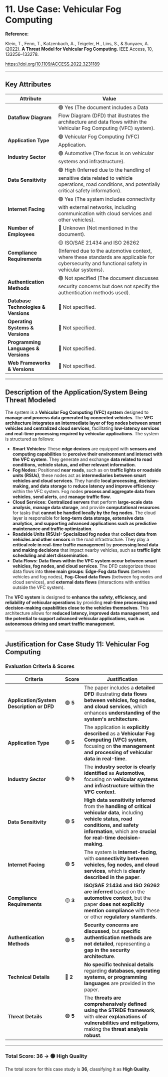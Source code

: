# 11. Use Case: Vehicular Fog Computing

**Reference:**

Klein, T., Fenn, T., Katzenbach, A., Teigeler, H., Lins, S., & Sunyaev, A. (2022). **A Threat Model for Vehicular Fog Computing.** IEEE Access, 10, 133256–133278.

https://doi.org/10.1109/ACCESS.2022.3231189

---

## **Key Attributes**

| **Attribute** | **Value** |
| --- | --- |
| **Dataflow Diagram** | 🟢 Yes (The document includes a Data Flow Diagram (DFD) that illustrates the architecture and data flows within the Vehicular Fog Computing (VFC) system). |
| **Application Type** | 🟢 Vehicular Fog Computing (VFC) Application. |
| **Industry Sector** | 🟢 Automotive (The focus is on vehicular systems and infrastructure). |
| **Data Sensitivity** | 🟢 High (Inferred due to the handling of sensitive data related to vehicle operations, road conditions, and potentially critical safety information). |
| **Internet Facing** | 🟢 Yes (The system includes connectivity with external networks, including communication with cloud services and other vehicles). |
| **Number of Employees** | 🔴 Unknown (Not mentioned in the document). |
| **Compliance Requirements** | 🟡 ISO/SAE 21434 and ISO 26262 (Inferred due to the automotive context, where these standards are applicable for cybersecurity and functional safety in vehicular systems). |
| **Authentication Methods** | 🟢 Not specified (The document discusses security concerns but does not specify the authentication methods used). |
| **Database Technologies & Versions** | 🔴 Not specified. |
| **Operating Systems & Versions** | 🔴 Not specified. |
| **Programming Languages & Versions** | 🔴 Not specified. |
| **Web Frameworks & Versions** | 🔴 Not specified. |

---

## **Description of the Application/System Being Threat Modeled**

The system is a **Vehicular Fog Computing (VFC) system** designed to **manage and process data generated by connected vehicles**. The **VFC architecture integrates an intermediate layer of fog nodes between smart vehicles and centralized cloud services**, facilitating **low-latency services and real-time processing required by vehicular applications**. The system is structured as follows:

- **Smart Vehicles:** These **edge devices** are equipped with **sensors and computing capabilities** to **perceive their environment and interact with the VFC system**. They generate and exchange **data related to road conditions, vehicle status, and other relevant information**.
- **Fog Nodes:** Positioned **near roads**, such as on **traffic lights or roadside units (RSUs)**, these nodes act as **intermediaries between smart vehicles and cloud services**. They handle **local processing, decision-making, and data storage** to **reduce latency and improve efficiency** within the VFC system. Fog nodes **process and aggregate data from vehicles**, **send alerts**, and **manage traffic flow**.
- **Cloud Services:** **Centralized servers** that perform **large-scale data analysis**, **manage data storage**, and provide **computational resources** for tasks that **cannot be handled locally by the fog nodes**. The cloud layer is responsible for **long-term data storage, extensive data analytics, and supporting advanced applications such as predictive maintenance and traffic optimization**.
- **Roadside Units (RSUs):** **Specialized fog nodes** that **collect data from vehicles and other sensors** in the road infrastructure. They play a **critical role in real-time traffic management** by **processing local data and making decisions** that impact nearby vehicles, such as **traffic light scheduling and alert dissemination**.
- **Data Flows:** **Data flows within the VFC system occur between smart vehicles, fog nodes, and cloud services**. The DFD categorizes these data flows into **three main groups**: **Edge-Fog data flows** (between vehicles and fog nodes), **Fog-Cloud data flows** (between fog nodes and cloud services), and **external data flows** (interactions with entities outside the VFC system).

The **VFC system** is designed to **enhance the safety, efficiency, and reliability of vehicular operations** by providing **real-time processing and decision-making capabilities close to the vehicles themselves**. This architecture allows for **reduced latency, improved data management, and the potential to support advanced vehicular applications, such as autonomous driving and smart traffic management**.

---

## **Justification for Case Study 11: Vehicular Fog Computing**

### **Evaluation Criteria & Scores**

| **Criteria** | **Score** | **Justification** |
| --- | --- | --- |
| **Application/System Description or DFD** | 🟢 **5** | The paper includes a **detailed DFD** illustrating **data flows between vehicles, fog nodes, and cloud services**, which enhances **understanding of the system's architecture**. |
| **Application Type** | 🟢 **5** | The application is **explicitly described** as a **Vehicular Fog Computing (VFC) system**, focusing on **the management and processing of vehicular data in real-time**. |
| **Industry Sector** | 🟢 **5** | The **industry sector is clearly identified** as **Automotive**, focusing on **vehicular systems and infrastructure within the VFC context**. |
| **Data Sensitivity** | 🟢 **5** | **High data sensitivity inferred** from the **handling of critical vehicular data**, including **vehicle status, road conditions, and safety information**, which are **crucial for real-time decision-making**. |
| **Internet Facing** | 🟢 **5** | The system is **internet-facing**, with **connectivity between vehicles, fog nodes, and cloud services**, which is **clearly described in the paper**. |
| **Compliance Requirements** | 🟡 **3** | **ISO/SAE 21434 and ISO 26262 are inferred** based on the **automotive context**, but the paper **does not explicitly mention compliance** with these or other **regulatory standards**. |
| **Authentication Methods** | 🟢 **5** | **Security concerns are discussed**, but **specific authentication methods are not detailed**, representing a **gap in the security architecture**. |
| **Technical Details** | 🔴 **2** | **No specific technical details** regarding **databases, operating systems, or programming languages** are provided in the paper. |
| **Threat Details** | 🟢 **5** | The **threats are comprehensively defined using the STRIDE framework**, with **clear explanations of vulnerabilities and mitigations**, making the **threat analysis robust**. |

---

### **Total Score: 36 → 🟢 High Quality**

The total score for this case study is **36**, classifying it as **High Quality**.